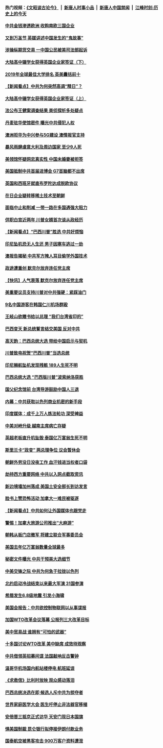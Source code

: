 #### 热门视频：[《文昭谈古论今》](https://github.com/gfw-breaker/wenzhao/blob/master/README.md?t=11010633) &nbsp;|&nbsp; [新唐人时事小品](https://github.com/gfw-breaker/ntdtv-comedy/blob/master/README.md?t=11010633) &nbsp;|&nbsp; [新唐人中国禁闻](https://github.com/gfw-breaker/ntdtv-news/blob/master/README.md?t=11010633) &nbsp;|&nbsp; [江峰时刻:历史上的今天](https://github.com/gfw-breaker/today-in-history/blob/master/README.md?t=11010633) 

#### [中共金钱渗透欧洲 收购南欧三国企业](../pages/nsc418/n10822401.md?t=11010633) 

#### [又到万圣节 英媒讲述中国发生的“鬼故事”](../pages/nsc418/n10821276.md?t=11010633) 

#### [涉操纵期货交易 一中国公民被美司法部起诉](../pages/nsc418/n10821047.md?t=11010633) 

#### [大陆高中辍学女获得英国企业家签证（下）](../pages/nsc418/n10818610.md?t=11010633) 

#### [2019年全球最佳大学排名 英美囊括前十](../pages/nsc418/n10819133.md?t=11010633) 

#### [【新闻看点】中共为何突然高调“精日”？](../pages/nsc418/n10818912.md?t=11010633) 

#### [大陆高中辍学女获得英国企业家签证（上）](../pages/nsc418/n10818609.md?t=11010633) 

#### [法公布王健案调查结果 美侦探析多处疑点](../pages/nsc418/n10818833.md?t=11010633) 

#### [丹麦驻华使馆密件 曝光中共侵犯人权](../pages/nsc418/n10817567.md?t=11010633) 

#### [澳洲拒华为中兴参与5G建设 澳情报官支持](../pages/nsc418/n10818821.md?t=11010633) 

#### [暴风雨肆虐意大利及周边国家 至少9人死](../pages/nsc418/n10818234.md?t=11010633) 

#### [美领馆怀疑网恋真实性 中国未婚妻被拒签](../pages/nsc418/n10818106.md?t=11010633) 

#### [美国抵制中共首届进博会 G7首脑都不出席](../pages/nsc418/n10818011.md?t=11010633) 

#### [英国和西班牙就直布罗陀达成脱欧协议](../pages/nsc418/n10818119.md?t=11010633) 

#### [在日企业疑转移稀土技术至朝鲜](../pages/nsc418/n10817717.md?t=11010633) 

#### [面临中止和削减 一带一路在多国遇强大阻力](../pages/nsc418/n10817323.md?t=11010633) 

#### [供职白宫近两年 川普女婿首次谈从政经历](../pages/nsc418/n10817086.md?t=11010633) 

#### [【新闻看点】“巴西川普”胜选 中共好烦恼](../pages/nsc418/n10816452.md?t=11010633) 

#### [印尼坠机恐无人生还 男子因塞车逃过一劫](../pages/nsc418/n10816616.md?t=11010633) 

#### [澳报告揭秘 中共军方掩人耳目偷学外国技术](../pages/nsc418/n10816439.md?t=11010633) 

#### [政途遭重创 默克尔放弃连任党主席](../pages/nsc418/n10815994.md?t=11010633) 

#### [【快讯】人气衰落 默克尔放弃连任党主席](../pages/nsc418/n10815855.md?t=11010633) 

#### [美重要议员支持川普对中共强硬：紧踩油门](../pages/nsc418/n10815659.md?t=11010633) 

#### [9名中国游客在韩国仁川机场群殴](../pages/nsc418/n10814575.md?t=11010633) 

#### [王岐山欲赠书给以总理 “我们台湾省印的”](../pages/nsc418/n10815606.md?t=11010633) 

#### [巴西变天 新总统誓言结交美国 反对中共](../pages/nsc418/n10815508.md?t=11010633) 

#### [高天韵：巴西总统大选 带给中国启示与契机](../pages/nsc418/n10815310.md?t=11010633) 

#### [川普致电祝贺“巴西川普”当选总统](../pages/nsc418/n10815388.md?t=11010633) 

#### [印尼狮航坠机发现残骸 189人生死不明](../pages/nsc418/n10815050.md?t=11010633) 

#### [巴西总统大选 “巴西版川普”波索纳洛获胜](../pages/nsc418/n10814398.md?t=11010633) 

#### [国父纪念馆前 台湾导游鼓励中国人三退](../pages/nsc418/n10808276.md?t=11010633) 

#### [内幕：中共获取以色列商业机密的新手段](../pages/nsc418/n10812897.md?t=11010633) 

#### [印度媒体：成千上万人炼法轮功 深受裨益](../pages/nsc418/n10812623.md?t=11010633) 

#### [中美对峙升级 越南主席病亡存疑](../pages/nsc418/n10812354.md?t=11010633) 

#### [英超老板直升机坠毁 泰国亿万富翁生死不明](../pages/nsc418/n10813517.md?t=11010633) 

#### [斯里兰卡“政变” 两总理争位 议会暂休会](../pages/nsc418/n10812935.md?t=11010633) 

#### [朝鲜外劳没日没夜工作 血汗钱进当权者口袋](../pages/nsc418/n10812735.md?t=11010633) 

#### [劫持西方重要网络 中共以入网点截取资讯](../pages/nsc418/n10812177.md?t=11010633) 

#### [新边境墙加州落成 美国土安全部长到访发言](../pages/nsc418/n10811935.md?t=11010633) 

#### [脸书上赞恐怖活动 加拿大一难民被驱逐](../pages/nsc418/n10811860.md?t=11010633) 

#### [【新闻看点】中共如何让外国媒体也跟党走](../pages/nsc418/n10811468.md?t=11010633) 

#### [警惕！加拿大旅游公司推出“大麻游”](../pages/nsc418/n10811741.md?t=11010633) 

#### [朝韩从板门店撤军 将建立联合军事委员会](../pages/nsc418/n10811430.md?t=11010633) 

#### [美国去年亿万富翁数量全球最多](../pages/nsc418/n10811376.md?t=11010633) 

#### [秘密文件曝光 中共干预美大选细节](../pages/nsc418/n10811358.md?t=11010633) 

#### [中美交锋之际 中共为何急于拉拢以色列](../pages/nsc418/n10810861.md?t=11010633) 

#### [北约启动冷战结束以来最大军演 31国参演](../pages/nsc418/n10810640.md?t=11010633) 

#### [希腊发生6.8级地震 引发小海啸](../pages/nsc418/n10810332.md?t=11010633) 

#### [美国会报告：中共欲控制物联网以从事谍报](../pages/nsc418/n10810221.md?t=11010633) 

#### [加国WTO改革会议落幕 公报列三大改革目标](../pages/nsc418/n10809570.md?t=11010633) 

#### [美中贸易战 谁拥有“可怕的武器”](../pages/nsc418/n10807180.md?t=11010633) 

#### [十多国讨论WTO改革 美中缺席 成效待观察](../pages/nsc418/n10808939.md?t=11010633) 

#### [中共借领英招募间谍 法国敲响反击警钟](../pages/nsc418/n10808700.md?t=11010633) 

#### [温哥华机场国内航站楼停电 航班延误](../pages/nsc418/n10808722.md?t=11010633) 

#### [《求救信》比利时放映 观众感动落泪](../pages/nsc418/n10808484.md?t=11010633) 

#### [巴西总统决选在即 候选人斥中共为掠夺者](../pages/nsc418/n10808456.md?t=11010633) 

#### [世界家庭医学大会 医生吁停止非法器官移植](../pages/nsc418/n10807836.md?t=11010633) 

#### [安倍晋三抵京正式访华 天安门现日本国旗](../pages/nsc418/n10808113.md?t=11010633) 

#### [惧美国制裁 昆仑银行拟停接伊朗付款业务](../pages/nsc418/n10807640.md?t=11010633) 

#### [国泰航空被黑客攻击 900万客户资料遭泄](../pages/nsc418/n10807680.md?t=11010633) 


